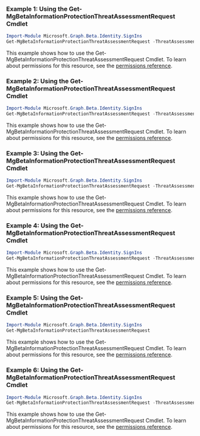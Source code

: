 ### Example 1: Using the Get-MgBetaInformationProtectionThreatAssessmentRequest Cmdlet
```powershell
Import-Module Microsoft.Graph.Beta.Identity.SignIns
Get-MgBetaInformationProtectionThreatAssessmentRequest -ThreatAssessmentRequestId $threatAssessmentRequestId
```
This example shows how to use the Get-MgBetaInformationProtectionThreatAssessmentRequest Cmdlet.
To learn about permissions for this resource, see the [permissions reference](/graph/permissions-reference).
### Example 2: Using the Get-MgBetaInformationProtectionThreatAssessmentRequest Cmdlet
```powershell
Import-Module Microsoft.Graph.Beta.Identity.SignIns
Get-MgBetaInformationProtectionThreatAssessmentRequest -ThreatAssessmentRequestId $threatAssessmentRequestId
```
This example shows how to use the Get-MgBetaInformationProtectionThreatAssessmentRequest Cmdlet.
To learn about permissions for this resource, see the [permissions reference](/graph/permissions-reference).
### Example 3: Using the Get-MgBetaInformationProtectionThreatAssessmentRequest Cmdlet
```powershell
Import-Module Microsoft.Graph.Beta.Identity.SignIns
Get-MgBetaInformationProtectionThreatAssessmentRequest -ThreatAssessmentRequestId $threatAssessmentRequestId
```
This example shows how to use the Get-MgBetaInformationProtectionThreatAssessmentRequest Cmdlet.
To learn about permissions for this resource, see the [permissions reference](/graph/permissions-reference).
### Example 4: Using the Get-MgBetaInformationProtectionThreatAssessmentRequest Cmdlet
```powershell
Import-Module Microsoft.Graph.Beta.Identity.SignIns
Get-MgBetaInformationProtectionThreatAssessmentRequest -ThreatAssessmentRequestId $threatAssessmentRequestId -ExpandProperty "results" 
```
This example shows how to use the Get-MgBetaInformationProtectionThreatAssessmentRequest Cmdlet.
To learn about permissions for this resource, see the [permissions reference](/graph/permissions-reference).
### Example 5: Using the Get-MgBetaInformationProtectionThreatAssessmentRequest Cmdlet
```powershell
Import-Module Microsoft.Graph.Beta.Identity.SignIns
Get-MgBetaInformationProtectionThreatAssessmentRequest
```
This example shows how to use the Get-MgBetaInformationProtectionThreatAssessmentRequest Cmdlet.
To learn about permissions for this resource, see the [permissions reference](/graph/permissions-reference).
### Example 6: Using the Get-MgBetaInformationProtectionThreatAssessmentRequest Cmdlet
```powershell
Import-Module Microsoft.Graph.Beta.Identity.SignIns
Get-MgBetaInformationProtectionThreatAssessmentRequest -ThreatAssessmentRequestId $threatAssessmentRequestId
```
This example shows how to use the Get-MgBetaInformationProtectionThreatAssessmentRequest Cmdlet.
To learn about permissions for this resource, see the [permissions reference](/graph/permissions-reference).
